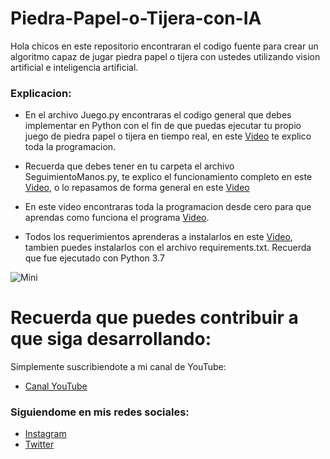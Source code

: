 # Piedra-Papel-o-Tijera-con-IA
Hola chicos en este repositorio encontraran el codigo fuente para crear un algoritmo capaz de jugar piedra papel o tijera con ustedes utilizando vision artificial e inteligencia artificial.

### Explicacion:
- En el archivo Juego.py encontraras el codigo general que debes implementar en Python con el fin de que puedas ejecutar tu propio juego de piedra papel o tijera en tiempo real, en este [Video](https://youtu.be/STXo_3V4gRE) te explico toda la programacion.

- Recuerda que debes tener en tu carpeta el archivo SeguimientoManos.py, te explico el funcionamiento completo en este [Video](https://youtu.be/YLrjXRTDq6I), o lo repasamos de forma general en este [Video](https://youtu.be/STXo_3V4gRE)

- En este video encontraras toda la programacion desde cero para que aprendas como funciona el programa [Video](https://youtu.be/STXo_3V4gRE).

- Todos los requerimientos aprenderas a instalarlos en este [Video](https://youtu.be/STXo_3V4gRE), tambien puedes instalarlos con el archivo requirements.txt. Recuerda que fue ejecutado con Python 3.7

![Mini](https://user-images.githubusercontent.com/85022752/197960733-12fb7ac7-9005-45c1-a88f-b2afb3e4670f.jpg)

# Recuerda que puedes contribuir a que siga desarrollando:
Simplemente suscribiendote a mi canal de YouTube:
- [Canal YouTube](https://www.youtube.com/channel/UCzwHEOCbsZLjfELperJ6VeQ/videos)

### Siguiendome en mis redes sociales: 
- [Instagram](https://www.instagram.com/santiagsanchezr/)
- [Twitter](https://twitter.com/SantiagSanchezR)
